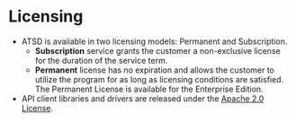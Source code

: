 # Licensing

* ATSD is available in two licensing models: Permanent and Subscription.
  * **Subscription** service grants the customer a non-exclusive license for the duration of the service term.
  * **Permanent** license has no expiration and allows the customer to utilize the program for as long as licensing conditions are satisfied. The Permanent License is available for the Enterprise Edition.
* API client libraries and drivers are released under the [Apache 2.0 License](https://www.apache.org/licenses/LICENSE-2.0).